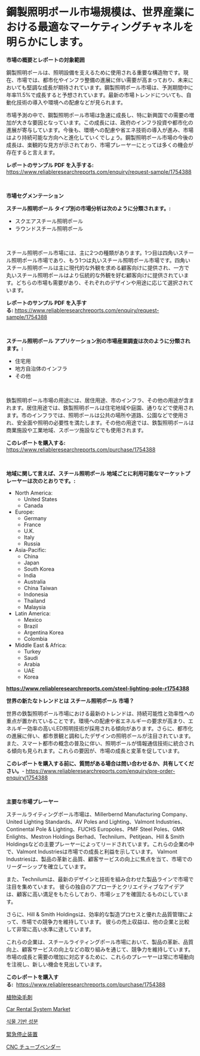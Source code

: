 <p><h1>鋼製照明ポール市場規模は、世界産業における最適なマーケティングチャネルを明らかにします。</h1></p><p><strong>市場の概要とレポートの対象範囲</strong></p>
<p><p>鋼製照明ポールは、照明設備を支えるために使用される重要な構造物です。現在、市場では、都市化やインフラ整備の進展に伴い需要が高まっており、未来においても堅調な成長が期待されています。鋼製照明ポール市場は、予測期間中に年率11.5%で成長すると予想されています。最新の市場トレンドについても、自動化技術の導入や環境への配慮などが見られます。</p><p>市場予測の中で、鋼製照明ポール市場は急速に成長し、特に新興国での需要の増加が大きな要因となっています。この成長には、政府のインフラ投資や都市化の進展が寄与しています。今後も、環境への配慮や省エネ技術の導入が進み、市場はより持続可能な方向へと進化していくでしょう。鋼製照明ポール市場の今後の成長は、楽観的な見方が示されており、市場プレーヤーにとっては多くの機会が存在すると言えます。</p></p>
<p><strong>レポートのサンプル PDF を入手する:</strong> <a href="https://www.reliableresearchreports.com/enquiry/request-sample/1754388">https://www.reliableresearchreports.com/enquiry/request-sample/1754388</a></p>
<p>&nbsp;</p>
<p><strong>市場セグメンテーション</strong></p>
<p><strong>スチール照明ポール タイプ別の市場分析は次のように分類されます。:</strong></p>
<p><ul><li>スクエアスチール照明ポール</li><li>ラウンドスチール照明ポール</li></ul></p>
<p>&nbsp;</p>
<p><p>スチール照明ポール市場には、主に2つの種類があります。1つ目は四角いスチール照明ポール市場であり、もう1つは丸いスチール照明ポール市場です。四角いスチール照明ポールは主に現代的な外観を求める顧客向けに提供され、一方で丸いスチール照明ポールはより伝統的な外観を好む顧客向けに提供されています。どちらの市場も需要があり、それぞれのデザインや用途に応じて選択されています。</p></p>
<p><strong>レポートのサンプル PDF を入手する:</strong>&nbsp;<a href="https://www.reliableresearchreports.com/enquiry/request-sample/1754388">https://www.reliableresearchreports.com/enquiry/request-sample/1754388</a></p>
<p>&nbsp;</p>
<p><strong> スチール照明ポール アプリケーション別の市場産業調査は次のように分類されます。:</strong></p>
<p><ul><li>住宅用</li><li>地方自治体のインフラ</li><li>その他</li></ul></p>
<p>&nbsp;</p>
<p><p>鉄製照明ポール市場の用途には、居住用途、市のインフラ、その他の用途が含まれます。居住用途では、鉄製照明ポールは住宅地域や庭園、通りなどで使用されます。市のインフラでは、照明ポールは公共の場所や道路、公園などで使用され、安全面や照明の必要性を満たします。その他の用途では、鉄製照明ポールは商業施設や工業地域、スポーツ施設などでも使用されます。</p></p>
<p><strong>このレポートを購入する:</strong>&nbsp; <a href="https://www.reliableresearchreports.com/purchase/1754388">https://www.reliableresearchreports.com/purchase/1754388</a></p>
<p>&nbsp;</p>
<p><strong>地域に関して言えば、スチール照明ポール 地域ごとに利用可能なマーケットプレーヤーは次のとおりです。:</strong></p>
<p><ul>
    <li>
        North America:
        <ul>
            <li>United States</li>
            <li>Canada</li>
        </ul>
    </li>
    <li>
        Europe:
        <ul>
            <li>Germany</li>
            <li>France</li>
            <li>U.K.</li>
            <li>Italy</li>
            <li>Russia</li>
        </ul>
    </li>
    <li>
        Asia-Pacific:
        <ul>
            <li>China</li>
            <li>Japan</li>
            <li>South Korea</li>
            <li>India</li>
            <li>Australia</li>
            <li>China Taiwan</li>
            <li>Indonesia</li>
            <li>Thailand</li>
            <li>Malaysia</li>
        </ul>
    </li>
    <li>
        Latin America:
        <ul>
            <li>Mexico</li>
            <li>Brazil</li>
            <li>Argentina Korea</li>
            <li>Colombia</li>
        </ul>
    </li>
    <li>
        Middle East & Africa:
        <ul>
            <li>Turkey</li>
            <li>Saudi</li>
            <li>Arabia</li>
            <li>UAE</li>
            <li>Korea</li>
        </ul>
    </li>
    </ul></p>
<p><strong><a href="https://www.reliableresearchreports.com/steel-lighting-pole-r1754388">https://www.reliableresearchreports.com/steel-lighting-pole-r1754388</a></strong>&nbsp;</p>
<p><strong>世界の新たなトレンドとは スチール照明ポール 市場？</strong></p>
<p><p>世界の鉄製照明ポール市場における最新のトレンドは、持続可能性と効率性への重点が置かれていることです。環境への配慮や省エネルギーの要求が高まり、エネルギー効率の高いLED照明技術が採用される傾向があります。さらに、都市化の進展に伴い、都市景観と調和したデザインの照明ポールが注目されています。また、スマート都市の概念の普及に伴い、照明ポールが情報通信技術に統合される傾向も見られます。これらの要因が、市場の成長と変革を促しています。</p></p>
<p><strong>このレポートを購入する前に、質問がある場合は問い合わせるか、共有してください。</strong>- <a href="https://www.reliableresearchreports.com/enquiry/pre-order-enquiry/1754388">https://www.reliableresearchreports.com/enquiry/pre-order-enquiry/1754388</a></p>
<p>&nbsp;</p>
<p><strong>主要な市場プレーヤー</strong></p>
<p><p>スチールライティングポール市場は、Millerbernd Manufacturing Company、United Lighting Standards、AV Poles and Lighting、Valmont Industries、Continental Pole & Lighting、FUCHS Europoles、PMF Steel Poles、GMR Enlights、Mestron Holdings Berhad、Technilum、Petitjean、Hill & Smith Holdingsなどの主要プレーヤーによってリードされています。これらの企業の中で、Valmont Industriesは市場での成長と利益を示しています。 Valmont Industriesは、製品の革新と品質、顧客サービスの向上に焦点を当て、市場でのリーダーシップを確立しています。</p><p>また、Technilumは、最新のデザインと技術を組み合わせた製品ラインで市場で注目を集めています。 彼らの独自のアプローチとクリエイティブなアイデアは、顧客に高い満足をもたらしており、市場シェアを確固たるものにしています。</p><p>さらに、Hill & Smith Holdingsは、効率的な製造プロセスと優れた品質管理によって、市場での競争力を維持しています。 彼らの売上収益は、他の企業と比較して非常に高い水準に達しています。</p><p>これらの企業は、スチールライティングポール市場において、製品の革新、品質向上、顧客サービスの向上などの取り組みを通じて、競争力を維持しています。市場の成長と需要の増加に対応するために、これらのプレーヤーは常に市場動向を注視し、新しい機会を見出しています。</p></p>
<p><strong>このレポートを購入する:</strong>&nbsp;&nbsp;<a href="https://www.reliableresearchreports.com/purchase/1754388">https://www.reliableresearchreports.com/purchase/1754388</a></p>
<p><p><a href="https://medium.com/@anabelavenport7854/%E6%A4%8D%E7%89%A9%E3%83%98%E3%82%A2%E3%83%80%E3%82%A4%E8%A3%BD%E5%93%81%E5%B8%82%E5%A0%B4%E3%81%AE%E8%A6%8B%E9%80%9A%E3%81%97-%E5%B8%82%E5%A0%B4%E5%8B%95%E5%90%91-%E6%88%90%E9%95%B7-2024%E5%B9%B4%E3%81%8B%E3%82%892031%E5%B9%B4%E3%81%BE%E3%81%A7%E3%81%AE%E4%BA%88%E6%B8%AC-90a26a818b16">植物染毛剤</a></p><p><a href="https://github.com/okotobwrhuteie/Market-Research-Report-List-2/blob/main/car-rental-system-market.md">Car Rental System Market</a></p><p><a href="https://medium.com/@juliastanley2022/%EC%8B%9D%EB%AC%BC%EC%84%B1-%EC%9B%90%EB%A3%8C-%EC%8B%9C%EC%9E%A5-%EC%A1%B0%EC%82%AC-%EB%B3%B4%EA%B3%A0%EC%84%9C-%EA%B7%B8-%EC%97%AD%EC%82%AC-%EB%B0%8F-2024%EB%85%84%EB%B6%80%ED%84%B0-2031%EB%85%84%EA%B9%8C%EC%A7%80%EC%9D%98-%EC%98%88%EC%B8%A1-c13d80b25646">식물 기반 성분</a></p><p><a href="https://medium.com/@raymanta28/%E9%9D%9E%E5%B8%B8%E5%81%9C%E6%AD%A2%E8%A3%85%E7%BD%AE%E5%B8%82%E5%A0%B4%E3%81%AE%E8%A6%8F%E6%A8%A1%E3%81%A8%E5%B8%82%E5%A0%B4%E5%8B%95%E5%90%91-%E5%AE%8C%E5%85%A8%E3%81%AA%E7%94%A3%E6%A5%AD%E6%A6%82%E6%B3%81-2024%E5%B9%B4%E3%81%8B%E3%82%892031%E5%B9%B4-f04d696dcb38">緊急停止装置</a></p><p><a href="https://github.com/SarahFahey88/Market-Research-Report-List-1/blob/main/681474825359.md">CNC チューブベンダー</a></p></p>